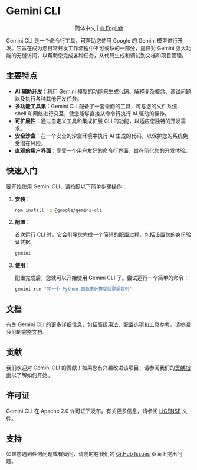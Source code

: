 # Gemini CLI

<p align="center">
  简体中文 | <a href="../README.md">🌐 English</a>
</p>

Gemini CLI 是一个命令行工具，可帮助您使用 Google 的 Gemini 模型进行开发。它旨在成为您日常开发工作流程中不可或缺的一部分，提供对 Gemini 强大功能的无缝访问，以帮助您完成各种任务，从代码生成和调试到文档和项目管理。

## 主要特点

- **AI 辅助开发**：利用 Gemini 模型的功能来生成代码、解释复杂概念、调试问题以及执行各种其他开发任务。
- **多功能工具集**：Gemini CLI 配备了一套全面的工具，可与您的文件系统、shell 和网络进行交互，使您能够直接从命令行执行 AI 驱动的操作。
- **可扩展性**：通过自定义工具和集成扩展 CLI 的功能，以适应您独特的开发需求。
- **安全沙盒**：在一个安全的沙盒环境中执行 AI 生成的代码，以保护您的系统免受潜在风险。
- **直观的用户界面**：享受一个用户友好的命令行界面，旨在简化您的开发体验。

## 快速入门

要开始使用 Gemini CLI，请按照以下简单步骤操作：

1.  **安装**：

    ```bash
    npm install -g @google/gemini-cli
    ```

2.  **配置**：

    首次运行 CLI 时，它会引导您完成一个简短的配置过程，包括设置您的身份验证凭据。

    ```bash
    gemini
    ```

3.  **使用**：

    配置完成后，您就可以开始使用 Gemini CLI 了。尝试运行一个简单的命令：

    ```bash
    gemini run "写一个 Python 函数来计算斐波那契数列"
    ```

## 文档

有关 Gemini CLI 的更多详细信息，包括高级用法、配置选项和工具参考，请参阅我们的[完整文档](./docs/index.md)。

## 贡献

我们欢迎对 Gemini CLI 的贡献！如果您有兴趣改进该项目，请参阅我们的[贡献指南](./CONTRIBUTING.md)以了解如何开始。

## 许可证

Gemini CLI 在 Apache 2.0 许可证下发布。有关更多信息，请参阅 [LICENSE](LICENSE) 文件。

## 支持

如果您遇到任何问题或有疑问，请随时在我们的 [GitHub Issues](https://github.com/google-gemini/gemini-cli/issues) 页面上提出问题。
